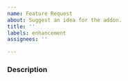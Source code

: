 ```yaml
---
name: Feature Request
about: Suggest an idea for the addon.
title: ''
labels: enhancement
assignees: ''

---
```


### Description
<!-- A clear and concise description of your proposal. -->
